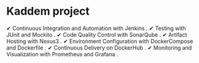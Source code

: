 # Kaddem project

✔ Continuous Integration and Automation with Jenkins .
✔ Testing with JUnit and Mockito .
✔ Code Quality Control with SonarQube .
✔ Artifact Hosting with Nexus3 .
✔ Environment Configuration with DockerCompose and Dockerfile .
✔ Continuous Delivery on DockerHub .
✔ Monitoring and Visualization with Prometheus and Grafana .


